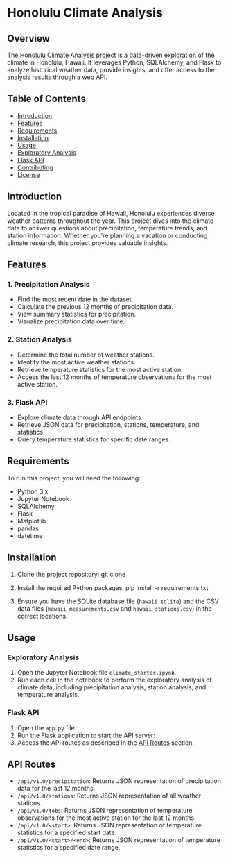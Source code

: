 # Honolulu Climate Analysis

## Overview

The Honolulu Climate Analysis project is a data-driven exploration of the climate in Honolulu, Hawaii. It leverages Python, SQLAlchemy, and Flask to analyze historical weather data, provide insights, and offer access to the analysis results through a web API.

## Table of Contents

- [Introduction](#introduction)
- [Features](#features)
- [Requirements](#requirements)
- [Installation](#installation)
- [Usage](#usage)
- [Exploratory Analysis](#exploratory-analysis)
- [Flask API](#flask-api)
- [Contributing](#contributing)
- [License](#license)

## Introduction

Located in the tropical paradise of Hawaii, Honolulu experiences diverse weather patterns throughout the year. This project dives into the climate data to answer questions about precipitation, temperature trends, and station information. Whether you're planning a vacation or conducting climate research, this project provides valuable insights.

## Features

### 1. Precipitation Analysis

- Find the most recent date in the dataset.
- Calculate the previous 12 months of precipitation data.
- View summary statistics for precipitation.
- Visualize precipitation data over time.

### 2. Station Analysis

- Determine the total number of weather stations.
- Identify the most active weather stations.
- Retrieve temperature statistics for the most active station.
- Access the last 12 months of temperature observations for the most active station.

### 3. Flask API

- Explore climate data through API endpoints.
- Retrieve JSON data for precipitation, stations, temperature, and statistics.
- Query temperature statistics for specific date ranges.

## Requirements

To run this project, you will need the following:

- Python 3.x
- Jupyter Notebook
- SQLAlchemy
- Flask
- Matplotlib
- pandas
- datetime

## Installation

1. Clone the project repository:
git clone <repository-url>


2. Install the required Python packages:
pip install -r requirements.txt


3. Ensure you have the SQLite database file (`hawaii.sqlite`) and the CSV data files (`hawaii_measurements.csv` and `hawaii_stations.csv`) in the correct locations.

## Usage

### Exploratory Analysis

1. Open the Jupyter Notebook file `climate_starter.ipynb`.
2. Run each cell in the notebook to perform the exploratory analysis of climate data, including precipitation analysis, station analysis, and temperature analysis.

### Flask API

1. Open the `app.py` file.
2. Run the Flask application to start the API server:
3. Access the API routes as described in the [API Routes](#api-routes) section.

## API Routes

- `/api/v1.0/precipitation`: Returns JSON representation of precipitation data for the last 12 months.
- `/api/v1.0/stations`: Returns JSON representation of all weather stations.
- `/api/v1.0/tobs`: Returns JSON representation of temperature observations for the most active station for the last 12 months.
- `/api/v1.0/<start>`: Returns JSON representation of temperature statistics for a specified start date.
- `/api/v1.0/<start>/<end>`: Returns JSON representation of temperature statistics for a specified date range.


